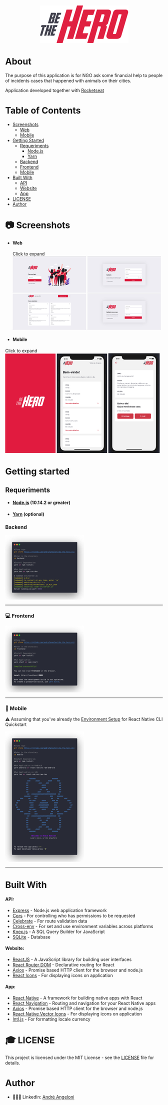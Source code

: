 <p align="center">
  <img src="mobile/src/assets/logo@3x.png" />
</p>

# About

<p>The purpose of this application is for NGO ask some financial help to people of incidents cases that happened with animals on their cities.

Application developed together with [Rocketseat](https://rocketseat.com.br)</p>

# Table of Contents

- [Screenshots](#camera-screenshots)
  - [Web](#web)
  - [Mobile](#mobile)
- [Getting Started](#getting-started)
  - [Requeriments](#requeriments)
    - [Node.js](#node.js-10.14.2-or-greater)
    - [Yarn](#yarn-optional)
  - [Backend](#backend)
  - [Frontend](#computer-frontend)
  - [Mobile](#iphone-mobile)
- [Built With](#built-with)
  - [API](#api)
  - [Website](#website)
  - [App](#app)
- [LICENSE](#mortar_board-license)
- [Author](#author)

# :camera: Screenshots

- #### Web

  Click to expand <br />
  <img src="https://raw.githubusercontent.com/andrefangeloni/be-the-hero/master/frontend/src/assets/GitHub/Login.png" width="49%"/>
  <img src="https://raw.githubusercontent.com/andrefangeloni/be-the-hero/master/frontend/src/assets/GitHub/Register.png" width="49%"/>
  <img src="https://raw.githubusercontent.com/andrefangeloni/be-the-hero/master/frontend/src/assets/GitHub/Home.png" width="49%"/>
  <img src="https://raw.githubusercontent.com/andrefangeloni/be-the-hero/master/frontend/src/assets/GitHub/AddCase.png" width="49%"/>

- #### Mobile

Click to expand <br />
<img src="https://raw.githubusercontent.com/andrefangeloni/be-the-hero/master/mobile/src/assets/GitHub/Splash.jpg" width="32%" />
<img src="https://raw.githubusercontent.com/andrefangeloni/be-the-hero/master/mobile/src/assets/GitHub/Home.png" width="32%"/>
<img src="https://raw.githubusercontent.com/andrefangeloni/be-the-hero/master/mobile/src/assets/GitHub/Details.png" width="32.5%"/>

# Getting started

## Requeriments

- #### [Node.js](https://nodejs.org) (10.14.2 or greater)
- #### [Yarn](https://yarnpkg.com) (optional)

### Backend

<img src="screenshots/getting-started/backend.png" width="50%" />
<hr />

### :computer: Frontend

<img src="screenshots/getting-started/frontend.png" width="50%" />
<hr />

### :iphone: Mobile

:warning: Assuming that you've already the [Environment Setup](https://reactnative.dev/docs/environment-setup) for React Native CLI Quickstart

<img src="screenshots/getting-started/mobile.png" width="50%" />
<hr/>

# Built With

#### API:

- [Express](https://expressjs.com) - Node.js web application framework
- [Cors](https://expressjs.com/en/resources/middleware/cors.html) - For controlling who has permissions to be requested
- [Celebrate](https://github.com/arb/celebrate) - For route validation data
- [Cross-env](https://github.com/kentcdodds/cross-env) - For set and use environment variables across platforms
- [Knex.js](http://knexjs.org) - A SQL Query Builder for JavaScript
- [SQLite](https://github.com/mapbox/node-sqlite3) - Database

#### Website:

- [ReactJS](https://reactjs.org) - A JavaScript library for building user interfaces
- [React Router DOM](https://reacttraining.com/react-router) - Declarative routing for React
- [Axios](https://github.com/axios/axios) - Promise based HTTP client for the browser and node.js
- [React Icons](https://react-icons.netlify.com) - For displaying icons on application

#### App:

- [React Native](https://reactnative.dev) - A framework for building native apps with React
- [React Navigation](https://reactnavigation.org) - Routing and navigation for your React Native apps
- [Axios](https://github.com/axios/axios) - Promise based HTTP client for the browser and node.js
- [React Native Vector Icons](https://github.com/oblador/react-native-vector-icons) - For displaying icons on application
- [Intl.js](https://github.com/andyearnshaw/Intl.js) - For formatting locale currency

# :mortar_board: LICENSE

This project is licensed under the MIT License - see the [LICENSE](LICENSE.md) file for details.

# Author

- 👨🏻‍💻 LinkedIn: [André Angeloni](https://www.linkedin.com/in/andre-angeloni)

